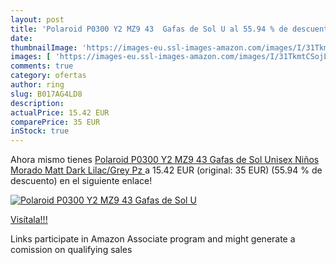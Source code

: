 ```yaml
---
layout: post
title: 'Polaroid P0300 Y2 MZ9 43  Gafas de Sol U al 55.94 % de descuento'
date: 
thumbnailImage: 'https://images-eu.ssl-images-amazon.com/images/I/31TkmtCSojL._SL200_.jpg'
images: [ 'https://images-eu.ssl-images-amazon.com/images/I/31TkmtCSojL._SL200_.jpg' ]
comments: true
category: ofertas
author: ring
slug: B017AG4LD8
description:
actualPrice: 15.42 EUR
comparePrice: 35 EUR
inStock: true
---
```


Ahora mismo tienes [Polaroid P0300 Y2 MZ9 43  Gafas de Sol Unisex Niños  Morado  Matt Dark Lilac/Grey Pz ](https://www.amazon.es/dp/B017AG4LD8/?tag=tolees-21) a 15.42 EUR (original: 35 EUR) (55.94 %  de descuento) en el siguiente enlace!

[![Polaroid P0300 Y2 MZ9 43  Gafas de Sol U](https://images-eu.ssl-images-amazon.com/images/I/31TkmtCSojL._SL200_.jpg)](https://www.amazon.es/dp/B017AG4LD8/?tag=tolees-21)

[Visítala!!!](https://www.amazon.es/dp/B017AG4LD8/?tag=tolees-21)

Links participate in Amazon Associate program and might generate a comission on qualifying sales
